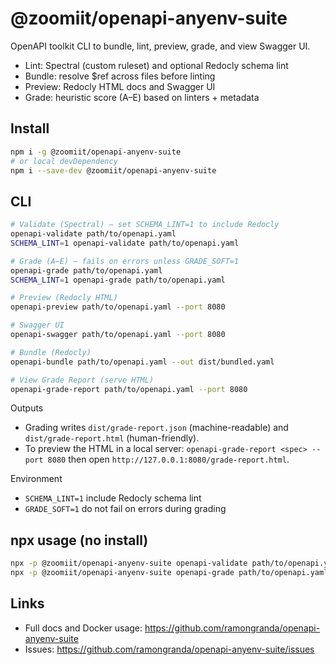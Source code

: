 # @zoomiit/openapi-anyenv-suite

OpenAPI toolkit CLI to bundle, lint, preview, grade, and view Swagger UI.

- Lint: Spectral (custom ruleset) and optional Redocly schema lint
- Bundle: resolve $ref across files before linting
- Preview: Redocly HTML docs and Swagger UI
- Grade: heuristic score (A–E) based on linters + metadata

## Install

```bash
npm i -g @zoomiit/openapi-anyenv-suite
# or local devDependency
npm i --save-dev @zoomiit/openapi-anyenv-suite
```

## CLI

```bash
# Validate (Spectral) – set SCHEMA_LINT=1 to include Redocly
openapi-validate path/to/openapi.yaml
SCHEMA_LINT=1 openapi-validate path/to/openapi.yaml

# Grade (A–E) – fails on errors unless GRADE_SOFT=1
openapi-grade path/to/openapi.yaml
SCHEMA_LINT=1 openapi-grade path/to/openapi.yaml

# Preview (Redocly HTML)
openapi-preview path/to/openapi.yaml --port 8080

# Swagger UI
openapi-swagger path/to/openapi.yaml --port 8080

# Bundle (Redocly)
openapi-bundle path/to/openapi.yaml --out dist/bundled.yaml

# View Grade Report (serve HTML)
openapi-grade-report path/to/openapi.yaml --port 8080
```

Outputs

- Grading writes `dist/grade-report.json` (machine-readable) and `dist/grade-report.html` (human-friendly).
 - To preview the HTML in a local server: `openapi-grade-report <spec> --port 8080` then open `http://127.0.0.1:8080/grade-report.html`.

Environment

- `SCHEMA_LINT=1` include Redocly schema lint
- `GRADE_SOFT=1` do not fail on errors during grading

## npx usage (no install)

```bash
npx -p @zoomiit/openapi-anyenv-suite openapi-validate path/to/openapi.yaml
npx -p @zoomiit/openapi-anyenv-suite openapi-grade path/to/openapi.yaml
```

## Links

- Full docs and Docker usage: <https://github.com/ramongranda/openapi-anyenv-suite>
- Issues: <https://github.com/ramongranda/openapi-anyenv-suite/issues>
